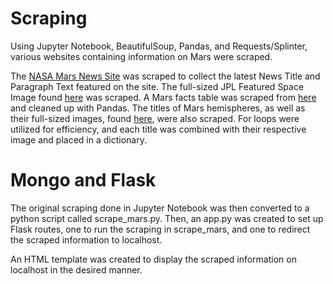 # Scraping

Using Jupyter Notebook, BeautifulSoup, Pandas, and Requests/Splinter, various websites containing information on Mars were scraped.

The [NASA Mars News Site](https://mars.nasa.gov/news/) was scraped to collect the latest News Title and Paragraph Text featured on the site.
The full-sized JPL Featured Space Image found [here](https://data-class-jpl-space.s3.amazonaws.com/JPL_Space/index.html) was scraped.
A Mars facts table was scraped from [here](https://space-facts.com/mars/) and cleaned up with Pandas.
The titles of Mars hemispheres, as well as their full-sized images, found [here](https://astrogeology.usgs.gov/search/results?q=hemisphere+enhanced&k1=target&v1=Mars), were also scraped. For loops were utilized for efficiency, and each title was combined with their respective image and placed in a dictionary.

# Mongo and Flask

The original scraping done in Jupyter Notebook was then converted to a python script called scrape_mars.py. Then, an app.py was created to set up Flask routes, one to run the scraping in scrape_mars, and one to redirect the scraped information to localhost.

An HTML template was created to display the scraped information on localhost in the desired manner. 

